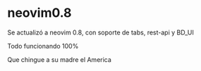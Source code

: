 # neovim0.8

Se actualizó a neovim 0.8, con soporte de tabs, rest-api y BD_UI

Todo funcionando 100%

Que chingue a su madre el America
